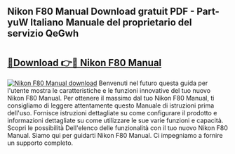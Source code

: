 ## Nikon F80 Manual Download gratuit PDF - Part-yuW Italiano Manuale del proprietario del servizio QeGwh

# <h2><a href="http://dfadfi.blite.top/?on=Nikon+F80+Manual">🔗Download 👉🔴 Nikon F80 Manual</a></h2>

[![Nikon F80 Manual download](https://i.imgur.com/lujVjoI.png)](http://dfadfi.blite.top/?on=Nikon+F80+Manual)
Benvenuti nel futuro questa guida per l'utente mostra le caratteristiche e le funzioni innovative del tuo nuovo Nikon F80 Manual. Per ottenere il massimo dal tuo Nikon F80 Manual, ti consigliamo di leggere attentamente questo Manuale di istruzioni prima dell'uso. Fornisce istruzioni dettagliate su come configurare il prodotto e informazioni dettagliate su come utilizzare le sue varie funzioni e capacità. Scopri le possibilità Dell'elenco delle funzionalità con il tuo nuovo Nikon F80 Manual. Siamo qui per guidarti Nikon F80 Manual. Ci impegniamo a fornire un supporto completo.
